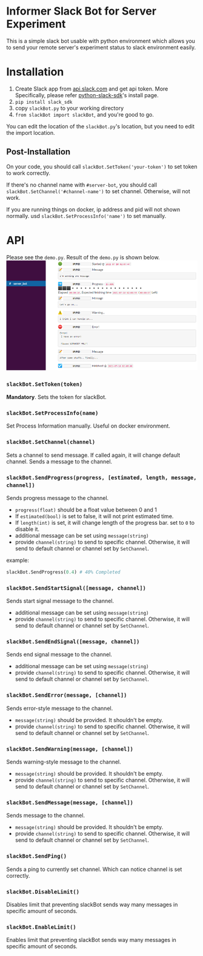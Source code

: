 # Informer Slack Bot for Server Experiment

This is a simple slack bot usable with python environment which allows you to send your remote server's experiment status to slack environment easily.

# Installation
1. Create Slack app from [api.slack.com](api.slack.com) and get api token. More Specifically, please refer [python-slack-sdk](https://github.com/slackapi/python-slack-sdk/blob/main/tutorial/01-creating-the-slack-app.md)'s install page.
2. `pip install slack_sdk`
3. copy `slackBot.py` to your working directory 
4. `from slackBot import slackBot`, and you're good to go.

You can edit the location of the `slackBot.py`'s location, but you need to edit the import location.

## Post-Installation

On your code, you should call `slackBot.SetToken('your-token')` to set token to work correctly.

If there's no channel name with `#server-bot`, you should call `slackBot.SetChannel('#channel-name')` to set channel. Otherwise, will not work.

If you are running things on docker, ip address and pid will not shown normally. usd `slackBot.SetProcessInfo('name')` to set manually.
# API
Please see the `demo.py`. Result of the `demo.py` is shown below.
![image](./assets/execution.png)

### `slackBot.SetToken(token)`
**Mandatory**. Sets the token for slackBot.

### `slackBot.SetProcessInfo(name)`
Set Process Information manually. Useful on docker environment.
### `slackBot.SetChannel(channel)`
Sets a channel to send message. If called again, it will change default channel. Sends a message to the channel.

### `slackBot.SendProgress(progress, [estimated, length, message, channel])`
Sends progress message to the channel.
 - `progress(float)` should be a float value between 0 and 1
 - If `estimated(bool)` is set to false, it will not print estimated time.
 - If `length(int)` is set, it will change length of the progress bar. set to `0` to disable it.
 - additional message can be set using `message(string)`
 - provide `channel(string)` to send to specific channel. Otherwise, it will send to default channel or channel set by `SetChannel`.

example:
```python
slackBot.SendProgress(0.4) # 40% Completed
```

### `slackBot.SendStartSignal([message, channel])`
Sends start signal message to the channel.
 - additional message can be set using `message(string)`
 - provide `channel(string)` to send to specific channel. Otherwise, it will send to default channel or channel set by `SetChannel`.

### `slackBot.SendEndSignal([message, channel])`
Sends end signal message to the channel.
 - additional message can be set using `message(string)`
 - provide `channel(string)` to send to specific channel. Otherwise, it will send to default channel or channel set by `SetChannel`.

### `slackBot.SendError(message, [channel])`
Sends error-style message to the channel.
 - `message(string)` should be provided. It shouldn't be empty.
 - provide `channel(string)` to send to specific channel. Otherwise, it will send to default channel or channel set by `SetChannel`.

### `slackBot.SendWarning(message, [channel])`
Sends warning-style message to the channel.
 - `message(string)` should be provided. It shouldn't be empty.
 - provide `channel(string)` to send to specific channel. Otherwise, it will send to default channel or channel set by `SetChannel`.

### `slackBot.SendMessage(message, [channel])`
Sends message to the channel.
 - `message(string)` should be provided. It shouldn't be empty.
 - provide `channel(string)` to send to specific channel. Otherwise, it will send to default channel or channel set by `SetChannel`.

### `slackBot.SendPing()`
Sends a ping to currently set channel. Which can notice channel is set correctly.

### `slackBot.DisableLimit()`
Disables limit that preventing slackBot sends way many messages in specific amount of seconds.

### `slackBot.EnableLimit()`
Enables limit that preventing slackBot sends way many messages in specific amount of seconds.
